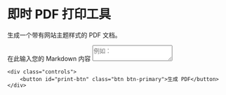 # 即时 PDF 打印工具

生成一个带有网站主题样式的 PDF 文档。

<div class="printer-container">
    <div class="form-group">
        <label for="markdown-input">在此输入您的 Markdown 内容</label>
        <textarea id="markdown-input" placeholder="例如：&#10;&#10;## 这是一个二级标题&#10;&#10;* 这是一个列表项&#10;* 这是另一个列表项&#10;&#10;普通段落文本..."></textarea>
    </div>

    <div class="controls">
        <button id="print-btn" class="btn btn-primary">生成 PDF</button>
    </div>
</div>

<!-- 这是一个隐藏的容器，专门用来存放要打印的内容 -->
<!-- CSS 会确保它在打印时可见，在屏幕上不可见 -->
<div id="print-content-area"></div>